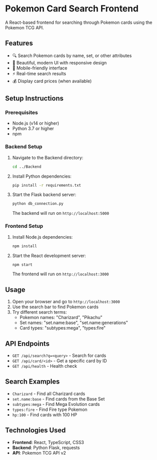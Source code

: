 # Pokemon Card Search Frontend

A React-based frontend for searching through Pokemon cards using the Pokemon TCG API.

## Features

- 🔍 Search Pokemon cards by name, set, or other attributes
- 🎨 Beautiful, modern UI with responsive design
- 📱 Mobile-friendly interface
- ⚡ Real-time search results
- 💰 Display card prices (when available)

## Setup Instructions

### Prerequisites

- Node.js (v14 or higher)
- Python 3.7 or higher
- npm

### Backend Setup

1. Navigate to the Backend directory:
   ```bash
   cd ../Backend
   ```

2. Install Python dependencies:
   ```bash
   pip install -r requirements.txt
   ```

3. Start the Flask backend server:
   ```bash
   python db_connection.py
   ```

   The backend will run on `http://localhost:5000`

### Frontend Setup

1. Install Node.js dependencies:
   ```bash
   npm install
   ```

2. Start the React development server:
   ```bash
   npm start
   ```

   The frontend will run on `http://localhost:3000`

## Usage

1. Open your browser and go to `http://localhost:3000`
2. Use the search bar to find Pokemon cards
3. Try different search terms:
   - Pokemon names: "Charizard", "Pikachu"
   - Set names: "set.name:base", "set.name:generations"
   - Card types: "subtypes:mega", "types:fire"

## API Endpoints

- `GET /api/search?q=<query>` - Search for cards
- `GET /api/card/<id>` - Get a specific card by ID
- `GET /api/health` - Health check

## Search Examples

- `Charizard` - Find all Charizard cards
- `set.name:base` - Find cards from the Base Set
- `subtypes:mega` - Find Mega Evolution cards
- `types:fire` - Find Fire type Pokemon
- `hp:100` - Find cards with 100 HP

## Technologies Used

- **Frontend**: React, TypeScript, CSS3
- **Backend**: Python Flask, requests
- **API**: Pokemon TCG API v2 